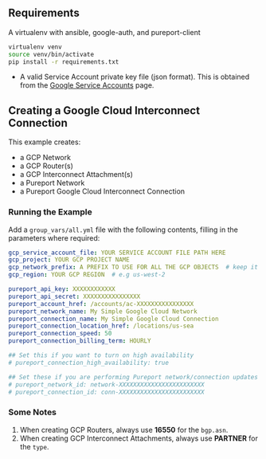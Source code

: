 ## Requirements
A virtualenv with ansible, google-auth, and pureport-client
```bash
virtualenv venv
source venv/bin/activate
pip install -r requirements.txt
```

- A valid Service Account private key file (json format).  This is obtained from the 
[Google Service Accounts](https://console.cloud.google.com/iam-admin/serviceaccounts) page.


## Creating a Google Cloud Interconnect Connection
This example creates:
- a GCP Network
- a GCP Router(s)
- a GCP Interconnect Attachment(s)
- a Pureport Network
- a Pureport Google Cloud Interconnect Connection

### Running the Example
Add a `group_vars/all.yml` file with the following contents, filling in the parameters where required:

```yaml
gcp_service_account_file: YOUR SERVICE ACCOUNT FILE PATH HERE
gcp_project: YOUR GCP PROJECT NAME
gcp_network_prefix: A PREFIX TO USE FOR ALL THE GCP OBJECTS  # keep it somewhat short, GCP has 64 character limit on some of these things
gcp_region: YOUR GCP REGION  # e.g us-west-2

pureport_api_key: XXXXXXXXXXXX
pureport_api_secret: XXXXXXXXXXXXXXXX
pureport_account_href: /accounts/ac-XXXXXXXXXXXXXXXX
pureport_network_name: My Simple Google Cloud Network
pureport_connection_name: My Simple Google Cloud Connection
pureport_connection_location_href: /locations/us-sea
pureport_connection_speed: 50
pureport_connection_billing_term: HOURLY

## Set this if you want to turn on high availability
# pureport_connection_high_availability: true

## Set these if you are performing Pureport network/connection updates
# pureport_network_id: network-XXXXXXXXXXXXXXXXXXXXXXXX
# pureport_connection_id: conn-XXXXXXXXXXXXXXXXXXXXXXXX
```

### Some Notes
1. When creating GCP Routers, always use **16550** for the `bgp.asn`.
2. When creating GCP Interconnect Attachments, always use **PARTNER** for the `type`.
